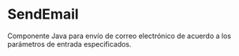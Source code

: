 # SendEmail
Componente Java para envío de correo electrónico de acuerdo a los parámetros de entrada especificados.

